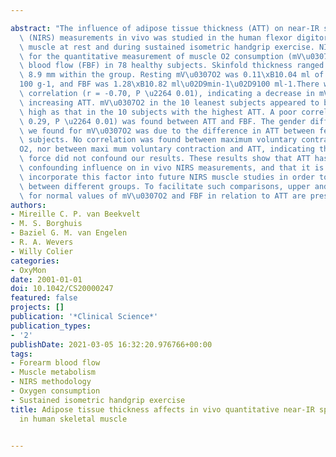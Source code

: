 ---
abstract: "The influence of adipose tissue thickness (ATT) on near-IR spectroscopy\
  \ (NIRS) measurements in vivo was studied in the human flexor digitorum superficialis\
  \ muscle at rest and during sustained isometric handgrip exercise. NIRS was used\
  \ for the quantitative measurement of muscle O2 consumption (mV\u0307O2) and forearm\
  \ blood flow (FBF) in 78 healthy subjects. Skinfold thickness ranged from 1.4 to\
  \ 8.9 mm within the group. Resting mV\u0307O2 was 0.11\xB10.04 ml of O2\u02D9min-1\u02D9\
  100 g-1, and FBF was 1.28\xB10.82 ml\u02D9min-1\u02D9100 ml-1.There was a negative\
  \ correlation (r = -0.70, P \u2264 0.01), indicating a decrease in mV\u0307O2 with\
  \ increasing ATT. mV\u0307O2 in the 10 leanest subjects appeared to be twice as\
  \ high as that in the 10 subjects with the highest ATT. A poor correlation (r =\
  \ 0.29, P \u2264 0.01) was found between ATT and FBF. The gender difference that\
  \ we found for mV\u0307O2 was due to the difference in ATT between female and male\
  \ subjects. No correlation was found between maximum voluntary contraction and mV\u0307\
  O2, nor between maxi mum voluntary contraction and ATT, indicating that the contraction\
  \ force did not confound our results. These results show that ATT has a substantial\
  \ confounding influence on in vivo NIRS measurements, and that it is essential to\
  \ incorporate this factor into future NIRS muscle studies in order to justify comparisons\
  \ between different groups. To facilitate such comparisons, upper and lower boundaries\
  \ for normal values of mV\u0307O2 and FBF in relation to ATT are presented."
authors:
- Mireille C. P. van Beekvelt
- M. S. Borghuis
- Baziel G. M. van Engelen
- R. A. Wevers
- Willy Colier
categories:
- OxyMon
date: 2001-01-01
doi: 10.1042/CS20000247
featured: false
projects: []
publication: '*Clinical Science*'
publication_types:
- '2'
publishDate: 2021-03-05 16:32:20.976766+00:00
tags:
- Forearm blood flow
- Muscle metabolism
- NIRS methodology
- Oxygen consumption
- Sustained isometric handgrip exercise
title: Adipose tissue thickness affects in vivo quantitative near-IR spectroscopy
  in human skeletal muscle

---

